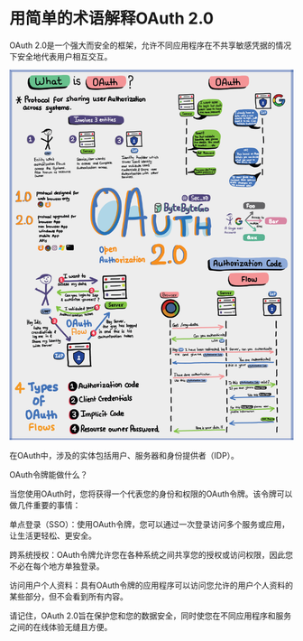 # 用简单的术语解释OAuth 2.0


OAuth 2.0是一个强大而安全的框架，允许不同应用程序在不共享敏感凭据的情况下安全地代表用户相互交互。

<p> <img src="../images/oAuth2.jpg" /> </p>

在OAuth中，涉及的实体包括用户、服务器和身份提供者（IDP）。

OAuth令牌能做什么？

当您使用OAuth时，您将获得一个代表您的身份和权限的OAuth令牌。该令牌可以做几件重要的事情：

单点登录（SSO）：使用OAuth令牌，您可以通过一次登录访问多个服务或应用，让生活更轻松、更安全。

跨系统授权：OAuth令牌允许您在各种系统之间共享您的授权或访问权限，因此您不必在每个地方单独登录。

访问用户个人资料：具有OAuth令牌的应用程序可以访问您允许的用户个人资料的某些部分，但不会看到所有内容。

请记住，OAuth 2.0旨在保护您和您的数据安全，同时使您在不同应用程序和服务之间的在线体验无缝且方便。